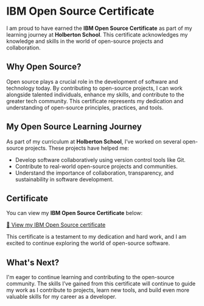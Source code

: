 # IBM Open Source Certificate

I am proud to have earned the **IBM Open Source Certificate** as part of my learning journey at **Holberton School**. This certificate acknowledges my knowledge and skills in the world of open-source projects and collaboration. 

## Why Open Source?

Open source plays a crucial role in the development of software and technology today. By contributing to open-source projects, I can work alongside talented individuals, enhance my skills, and contribute to the greater tech community. This certificate represents my dedication and understanding of open-source principles, practices, and tools.

## My Open Source Learning Journey

As part of my curriculum at **Holberton School**, I’ve worked on several open-source projects. These projects have helped me:
- Develop software collaboratively using version control tools like Git.
- Contribute to real-world open-source projects and communities.
- Understand the importance of collaboration, transparency, and sustainability in software development.

## Certificate

You can view my **IBM Open Source Certificate** below:

[📜 View my IBM Open Source certificate](https://github.com/Zairth/holbertonschool-france-certificates-ibm/raw/main/certificates-trimester-1/certificate-oss.pdf)

This certificate is a testament to my dedication and hard work, and I am excited to continue exploring the world of open-source software.

## What's Next?

I'm eager to continue learning and contributing to the open-source community. The skills I’ve gained from this certificate will continue to guide my work as I contribute to projects, learn new tools, and build even more valuable skills for my career as a developer.
